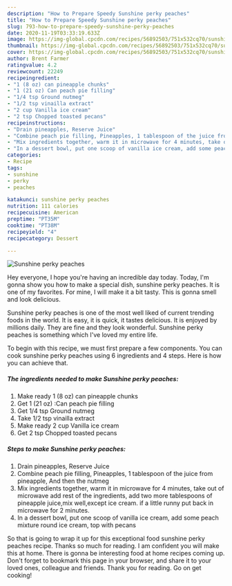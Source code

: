 ```yaml
---
description: "How to Prepare Speedy Sunshine perky peaches"
title: "How to Prepare Speedy Sunshine perky peaches"
slug: 793-how-to-prepare-speedy-sunshine-perky-peaches
date: 2020-11-19T03:33:19.633Z
image: https://img-global.cpcdn.com/recipes/56892503/751x532cq70/sunshine-perky-peaches-recipe-main-photo.jpg
thumbnail: https://img-global.cpcdn.com/recipes/56892503/751x532cq70/sunshine-perky-peaches-recipe-main-photo.jpg
cover: https://img-global.cpcdn.com/recipes/56892503/751x532cq70/sunshine-perky-peaches-recipe-main-photo.jpg
author: Brent Farmer
ratingvalue: 4.2
reviewcount: 22249
recipeingredient:
- "1 (8 oz) can pineapple chunks"
- "1 (21 oz) Can peach pie filling"
- "1/4 tsp Ground nutmeg"
- "1/2 tsp vinailla extract"
- "2 cup Vanilla ice cream"
- "2 tsp Chopped toasted pecans"
recipeinstructions:
- "Drain pineapples, Reserve Juice"
- "Combine peach pie filling, Pineapples, 1 tablespoon of the juice from pineapple, And then the nutmeg"
- "Mix ingredients together, warm it in microwave for 4 minutes, take out of microwave add rest of the ingredients, add two more tablespoons of pineapple juice,mix well,except ice cream. if a little runny put back in microwave for 2 minutes."
- "In a dessert bowl, put one scoop of vanilla ice cream, add some peach mixture round ice cream, top with pecans"
categories:
- Recipe
tags:
- sunshine
- perky
- peaches

katakunci: sunshine perky peaches 
nutrition: 111 calories
recipecuisine: American
preptime: "PT35M"
cooktime: "PT38M"
recipeyield: "4"
recipecategory: Dessert

---
```



![Sunshine perky peaches](https://img-global.cpcdn.com/recipes/56892503/751x532cq70/sunshine-perky-peaches-recipe-main-photo.jpg)

Hey everyone, I hope you're having an incredible day today. Today, I'm gonna show you how to make a special dish, sunshine perky peaches. It is one of my favorites. For mine, I will make it a bit tasty. This is gonna smell and look delicious.

Sunshine perky peaches is one of the most well liked of current trending foods in the world. It is easy, it is quick, it tastes delicious. It is enjoyed by millions daily. They are fine and they look wonderful. Sunshine perky peaches is something which I've loved my entire life.




To begin with this recipe, we must first prepare a few components. You can cook sunshine perky peaches using 6 ingredients and 4 steps. Here is how you can achieve that.

<!--inarticleads1-->

##### The ingredients needed to make Sunshine perky peaches:

1. Make ready 1 (8 oz) can pineapple chunks
1. Get 1 (21 oz) :Can peach pie filling
1. Get 1/4 tsp Ground nutmeg
1. Take 1/2 tsp vinailla extract
1. Make ready 2 cup Vanilla ice cream
1. Get 2 tsp Chopped toasted pecans




<!--inarticleads2-->

##### Steps to make Sunshine perky peaches:

1. Drain pineapples, Reserve Juice
1. Combine peach pie filling, Pineapples, 1 tablespoon of the juice from pineapple, And then the nutmeg
1. Mix ingredients together, warm it in microwave for 4 minutes, take out of microwave add rest of the ingredients, add two more tablespoons of pineapple juice,mix well,except ice cream. if a little runny put back in microwave for 2 minutes.
1. In a dessert bowl, put one scoop of vanilla ice cream, add some peach mixture round ice cream, top with pecans




So that is going to wrap it up for this exceptional food sunshine perky peaches recipe. Thanks so much for reading. I am confident you will make this at home. There is gonna be interesting food at home recipes coming up. Don't forget to bookmark this page in your browser, and share it to your loved ones, colleague and friends. Thank you for reading. Go on get cooking!
